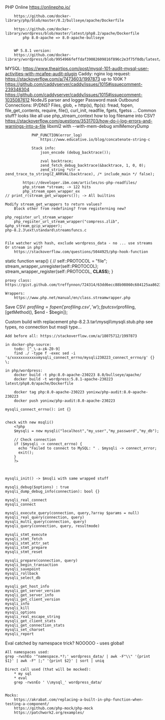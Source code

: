 PHP Online
    https://onlinephp.io/
    
        https://github.com/docker-library/php/blob/master/8.2/bullseye/apache/Dockerfile
        
        https://github.com/docker-library/wordpress/blob/master/latest/php8.2/apache/Dockerfile
            php 8.0-apache => 8.0-apache-bullseye

    
        WP 5.8.1 version:
        https://github.com/docker-library/wordpress/blob/9954966feffdaf39082609816f896c2e3f75f0db/latest/php8.0/apache/Dockerfile

MYSQL:
    https://www.theairtips.com/post/mysql-101-audit-mysql-user-activities-with-mcafee-audit-plugin
Caddy:
    nginx log request:
        https://stackoverflow.com/a/7473603/1997873
    up to 100K ? https://github.com/caddyserver/caddy/issues/1015#issuecomment-239348304
        https://github.com/caddyserver/caddy/issues/1015#issuecomment-1035087612
    NodeJS parser and logger 
        Password mask
Outbound Connections:
    IP/DNS?
Files, glob, + http(s), ftp(s): 
    fread, fopen, file_get_contents, require, file(), curl_init, readfile, fgets, fgetss ...
            Common stuff? looks like all use php_stream_context
                how to log filename into CSV?
                    https://stackoverflow.com/questions/3531703/how-do-i-log-errors-and-warnings-into-a-file
                    libxml2 with --with-mem-debug
                        xmlMemoryDump
                
                PHP_FUNCTION(error_log)
                    https://www.educative.io/blog/concatenate-string-c
                    
                Stack info:
                    json_encode (debug_backtrace());
                    
                    zval backtrace;
                    zend_fetch_debug_backtrace(&backtrace, 1, 0, 0);
                    zend_string *str = zend_trace_to_string(Z_ARRVAL(backtrace), /* include_main */ false);
                        
            https://developer.ibm.com/articles/os-php-readfiles/
            php_stream *stream; -> 122 hits
            php_stream_open_wrapper_ex
    // print_r(stream_get_wrappers()); -> All builtins
    
    Modify stream_get_wrappers to return values?
        Block other from redefining? from registerning new?
    
    php_register_url_stream_wrapper
        php_register_url_stream_wrapper("compress.zlib", &php_stream_gzip_wrapper);
    php-8.2.3\ext\standard\streamsfuncs.c
    
    
    File watcher with hash, exclude wordpress_data - no ... use streams
    Or stream in php?
        https://stackoverflow.com/questions/5044925/php-hook-function
        
   static function wrap()
    {
        // self::PROTOCOL = "file";
        stream_wrapper_unregister(self::PROTOCOL);
        stream_wrapper_register(self::PROTOCOL, __CLASS__);
    }
    
    proxy class: https://gist.github.com/treffynnon/724314/63dd6ecc88b98860c684125aa86230e0944a34d8
    
    Wrappers:
        https://www.php.net/manual/en/class.streamwrapper.php

Save CSV:
    $profiling = fopen('profiling.csv', 'w');
    fputcsv($profiling, [getMethod(), $end - $begin]);


Custom build with replacement
    php-8.2.3.tar\mysqli\mysqli.stub.php
        see types, no connection  but msqli type...
        
    Add before all: https://stackoverflow.com/a/18075712/1997873

    in docker-php-source:
        todo: [^_\-a-zA-Z0-9]
        find ./ -type f -exec sed -i 's/xxxxxxxxxxxxmysqli_connect_errno/mysqli230223_connect_errno/g' {} \;
    
    in php/wordpress:
        docker build -t php:8.0-apache-230223 8.0/bullseye/apache/
        docker build -t wordpress:5.8.1-apache-230223 latest/php8.0/apache/Dockerfile
        
        docker tag php:8.0-apache-230223 yonixw/php-audit:8.0-apache-230223
        docker push yonixw/php-audit:8.0-apache-230223

    mysqli_connect_errno(): int {}
    
    
    check with new msqli()
        <?php
        $mysqli = new mysqli("localhost","my_user","my_password","my_db");

        // Check connection
        if ($mysqli -> connect_errno) {
          echo "Failed to connect to MySQL: " . $mysqli -> connect_error;
          exit();
        }
        ?>

    

    mysqli_init() -> $msqli with same wrapped stuff

    mysqli_debug($options) : true
    mysqli_dump_debug_info(connection): bool {}
    
    mysqli_real_connect
    mysqli_connect
    
    mysqli_execute_query(connection, query,?array $params = null)
    mysqli_real_query(connection, query)
    mysqli_multi_query(connection, query)
    mysqli_query(connection, query, resultmode)
    
    mysqli_stmt_execute
    mysqli_stmt_fetch
    mysqli_stmt_attr_set
    mysqli_stmt_prepare
    mysqli_stmt_reset
    
    mysqli_prepare(connection, query)
    mysqli_begin_transaction
    mysqli_savepoint
    mysqli_rollback
    mysqli_select_db
    
    mysqli_get_host_info
    mysqli_get_server_version
    mysqli_get_server_info
    mysqli_get_client_version
    mysqli_info
    mysqli_kill
    mysqli_options
    mysqli_real_escape_string
    mysqli_get_client_stats
    mysqli_get_connection_stats
    mysqli_set_charset
    mysqli_report


Eval catched by namespace trick?
    NOOOOO - uses global!
    
    All namespaces used:
    grep -rwshEo '^namespace.*?;' wordpress_data/ | awk -F"\\" '{print $1}' | awk -F" |;" '{print $2}' | sort | uniq

    Direct call used (that will be mocked):
        * my sql
        * eval
        grep -rwsnEo ' \\mysql_' wordpress_data/


    Mocks:
        https://akrabat.com/replacing-a-built-in-php-function-when-testing-a-component/
        https://github.com/php-mock/php-mock
        https://patchwork2.org/examples/